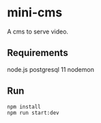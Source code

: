 # mini-cms
A cms to serve video. 

## **Requirements** 
node.js
postgresql 11
nodemon 

## **Run**
```
npm install
npm run start:dev
```
